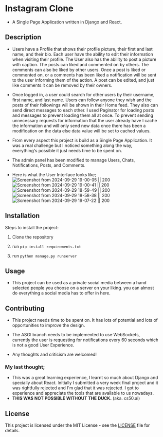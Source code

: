 # Instagram Clone
- A Single Page Application written in Django and React.

## Description
- Users have a Profile that shows their profile picture, their first and last name, and their bio. Each user have the ability to edit their information when visiting their profile. The User also has the ability to post a picture with caption. The posts can liked and commented on by others. The comments can also be liked by other users. Once a post is liked or commented on, or a comments has been liked a notification will be sent to the user informing them of the action. A post can be edited, and just like comments it can be removed by their owners.

- Once logged in, a user could search for other users by their username, first name, and last name. Users can follow anyone they wish and the posts of their followings will be shown in their Home feed. They also can send direct messages to each other. I used Paginator for loading posts and messages to prevent loading them all at once. To prevent sending unnecessary requests for information that the user already have I cache the information and will only send new data once there has been a modification on the data else data value will be set to cached values.

- From every aspect this project is build as a Single Page Application. It was a real challenge but I noticed something along the way, everything's possible it just needs time to be spent on. 

- The admin panel has been modified to manage Users, Chats, Notifications, Posts, and Comments.

- Here is what the User Interface looks like;
![Screenshot from 2024-09-29 19-00-05 || 200](https://github.com/user-attachments/assets/aaab4b69-6817-43d2-b3db-a7016ce32440)
![Screenshot from 2024-09-29 19-00-41 || 200](https://github.com/user-attachments/assets/efb9b097-04ea-4f90-95e4-f131e7b2c8e7)
![Screenshot from 2024-09-29 18-59-49 || 200](https://github.com/user-attachments/assets/5d81c6df-cf9d-45ed-a0d5-329e1f748f0f)
![Screenshot from 2024-09-29 18-58-38 || 200](https://github.com/user-attachments/assets/32769b21-d989-4451-b278-fd239bfbc746)
![Screenshot from 2024-09-29 19-07-22 || 200](https://github.com/user-attachments/assets/a20fe1ab-e4ef-4ab6-9272-6e26ad78cb6c)

## Installation

Steps to install the project:

1. Clone the repository

2. run `pip install requirements.txt`

3. run `python manage.py runserver`

## Usage

- This project can be used as a private social media between a hand selected people you choose on a server on your liking. you can almost do everything a social media has to offer in here.

  

## Contributing

- This project needs time to be spent on. It has lots of potential and lots of opportunities to improve the design.

- The ASGI branch needs to be implemented to use WebSockets, currently the user is requesting for notifications every 60 seconds which is not a good User Experience.

- Any thoughts and criticism are welcomed!


### My last thought;
- This was a great learning experience, I learnt so much about Django and specially about React. Initially I submitted a very week final project and it was rightfully rejected and I'm glad that it was rejected. I got to experience and appreciate the tools that
 are available to us nowadays.
- **THIS WAS NOT POSSIBLE WITHOUT THE DUCK.** (aka. cs50.ai)

## License
This project is licensed under the MIT License - see the [LICENSE](LICENSE) file for details.
